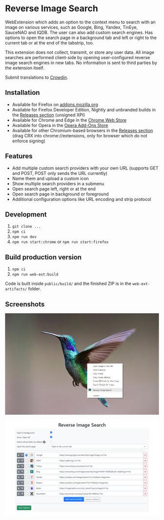 # Reverse Image Search

WebExtension which adds an option to the context menu to search with an image on various services, such as Google, Bing, Yandex, TinEye, SauceNAO and IQDB. The user can also add custom search engines. Has options to open the search page in a background tab and left or right to the current tab or at the end of the tabstrip, too.

This extension does not collect, transmit, or store any user data. All image searches are performed client-side by opening user-configured reverse image search engines in new tabs. No information is sent to third parties by the extension itself.

Submit translations to [Crowdin](https://crowdin.com/project/reverse-image-search-webextens).

## Installation

- Available for Firefox on [addons.mozilla.org](https://addons.mozilla.org/firefox/addon/image-reverse-search/)
- Available for Firefox Developer Edition, Nightly and unbranded builds in the [Releases section](https://github.com/Brawl345/Image-Reverse-Search-with-Google/releases) (unsigned XPI)
- Available for Chrome and Edge in the [Chrome Web Store](https://chrome.google.com/webstore/detail/reverse-image-search/cdgbjhkjjghbjjikgjkkpljlmnpcakco)
- Available for Opera in the [Opera Add-Ons Store](https://addons.opera.com/extensions/details/image-reverse-search/)
- Available for other Chromium-based browsers in the [Releases section](https://github.com/Brawl345/Image-Reverse-Search-with-Google/releases) (drag CRX into chrome://extensions, only for browser which do not enforce signing)

## Features

- Add multiple custom search providers with your own URL (supports GET and POST, POST only sends the URL currently)
- Name them and upload a custom icon
- Show multiple search providers in a submenu
- Open search page left, right or at the end
- Open search page in background or foreground
- Additional configuration options like URL encoding and strip protocol

## Development

1. `git clone ...`
2. `npm ci`
3. `npm run dev`
4. `npm run start:chrome` or `npm run start:firefox`

## Build production version

1. `npm ci`
2. `npm run web-ext:build`

Code is built inside `public/build/` and the finished ZIP is in the `web-ext-artifacts/` folder.

## Screenshots

![Screenshot](screenshot.png?raw=true "Screenshot")

![Options](options.png?raw=true "Options")
